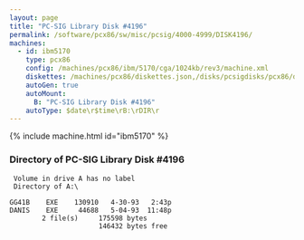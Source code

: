 ```yaml
---
layout: page
title: "PC-SIG Library Disk #4196"
permalink: /software/pcx86/sw/misc/pcsig/4000-4999/DISK4196/
machines:
  - id: ibm5170
    type: pcx86
    config: /machines/pcx86/ibm/5170/cga/1024kb/rev3/machine.xml
    diskettes: /machines/pcx86/diskettes.json,/disks/pcsigdisks/pcx86/diskettes.json
    autoGen: true
    autoMount:
      B: "PC-SIG Library Disk #4196"
    autoType: $date\r$time\rB:\rDIR\r
---
```


{% include machine.html id="ibm5170" %}

### Directory of PC-SIG Library Disk #4196

     Volume in drive A has no label
     Directory of A:\

    GG41B    EXE    130910   4-30-93   2:43p
    DANIS    EXE     44688   5-04-93  11:48p
            2 file(s)     175598 bytes
                          146432 bytes free
